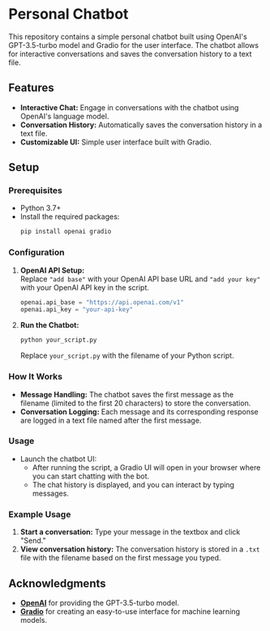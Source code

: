 
# Personal Chatbot

This repository contains a simple personal chatbot built using OpenAI's GPT-3.5-turbo model and Gradio for the user interface. The chatbot allows for interactive conversations and saves the conversation history to a text file.

## Features
- **Interactive Chat:** Engage in conversations with the chatbot using OpenAI's language model.
- **Conversation History:** Automatically saves the conversation history in a text file.
- **Customizable UI:** Simple user interface built with Gradio.

## Setup

### Prerequisites
- Python 3.7+
- Install the required packages:
  ```bash
  pip install openai gradio
  ```

### Configuration
1. **OpenAI API Setup:**  
   Replace `"add base"` with your OpenAI API base URL and `"add your key"` with your OpenAI API key in the script.
   ```python
   openai.api_base = "https://api.openai.com/v1"
   openai.api_key = "your-api-key"
   ```

2. **Run the Chatbot:**
   ```bash
   python your_script.py
   ```
   Replace `your_script.py` with the filename of your Python script.

### How It Works
- **Message Handling:** The chatbot saves the first message as the filename (limited to the first 20 characters) to store the conversation.
- **Conversation Logging:** Each message and its corresponding response are logged in a text file named after the first message.

### Usage
- Launch the chatbot UI:
  - After running the script, a Gradio UI will open in your browser where you can start chatting with the bot.
  - The chat history is displayed, and you can interact by typing messages.

### Example Usage
1. **Start a conversation:** Type your message in the textbox and click "Send."
2. **View conversation history:** The conversation history is stored in a `.txt` file with the filename based on the first message you typed.


## Acknowledgments
- **[OpenAI](https://www.openai.com)** for providing the GPT-3.5-turbo model.
- **[Gradio](https://www.gradio.app)** for creating an easy-to-use interface for machine learning models.
